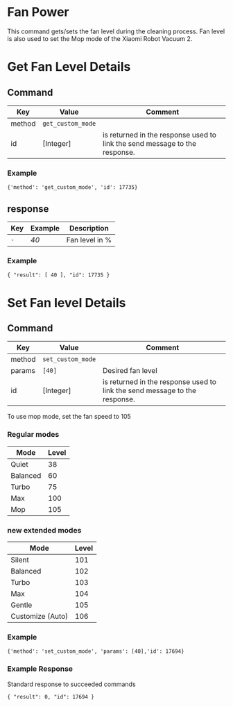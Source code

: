 # Fan Power

This command gets/sets the fan level during the cleaning process. 
Fan level is also used to set the Mop mode of the Xiaomi Robot Vacuum 2.

# Get Fan Level Details
## Command
| Key  | Value  | Comment  |
| ------- | ----------- | ------- |
| method | `get_custom_mode` |  | 
| id   | [Integer] | is returned in the response used to link the send message to the response. |

### Example
`{'method': 'get_custom_mode', 'id': 17735}`

## response
|  Key  | Example | Description |
| ------------ |------ |------------------------------ |
| `-` |  _40_ | Fan level in % |

### Example
`{ "result": [ 40 ], "id": 17735 }`

# Set Fan level Details
## Command
| Key  | Value  | Comment  |
| ------- | ----------- | ------- |
| method | `set_custom_mode` |  | 
| params | `[40] ` | Desired fan level |   
| id   | [Integer] | is returned in the response used to link the send message to the response. |

To use mop mode, set the fan speed to 105

### Regular modes

| Mode     | Level |
| -------- | ----- | 
| Quiet    | 38    |
| Balanced | 60    |
| Turbo    | 75    |
| Max      | 100   |
| Mop      | 105   |

### new extended  modes
| Mode     | Level |
| -------- | ----- | 
| Silent | 101 | 
| Balanced | 102 |
| Turbo | 103 |
| Max | 104 |
| Gentle | 105 |
| Customize (Auto) | 106 |

### Example
`{'method': 'set_custom_mode', 'params': [40],'id': 17694} `

### Example Response
Standard response to succeeded commands

`{ "result": 0, "id": 17694 }`
